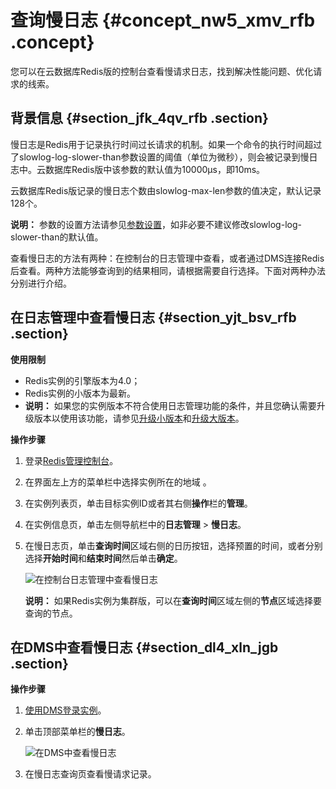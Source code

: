 # 查询慢日志 {#concept_nw5_xmv_rfb .concept}

您可以在云数据库Redis版的控制台查看慢请求日志，找到解决性能问题、优化请求的线索。

## 背景信息 {#section_jfk_4qv_rfb .section}

慢日志是Redis用于记录执行时间过长请求的机制。如果一个命令的执行时间超过了slowlog-log-slower-than参数设置的阈值（单位为微秒），则会被记录到慢日志中。云数据库Redis版中该参数的默认值为10000μs，即10ms。

云数据库Redis版记录的慢日志个数由slowlog-max-len参数的值决定，默认记录128个。

**说明：** 参数的设置方法请参见[参数设置](cn.zh-CN/用户指南/管理实例/参数设置.md#)，如非必要不建议修改slowlog-log-slower-than的默认值。

查看慢日志的方法有两种：在控制台的日志管理中查看，或者通过DMS连接Redis后查看。两种方法能够查询到的结果相同，请根据需要自行选择。下面对两种办法分别进行介绍。

## 在日志管理中查看慢日志 {#section_yjt_bsv_rfb .section}

**使用限制**

-   Redis实例的引擎版本为4.0；
-   Redis实例的小版本为最新。
-   **说明：** 如果您的实例版本不符合使用日志管理功能的条件，并且您确认需要升级版本以使用该功能，请参见[升级小版本](cn.zh-CN/用户指南/管理实例/升级小版本.md#)和[升级大版本](cn.zh-CN/用户指南/管理实例/升级大版本.md#)。


**操作步骤**

1.  登录[Redis管理控制台](https://kvstore.console.aliyun.com/)。
2.  在界面左上方的菜单栏中选择实例所在的地域 。
3.  在实例列表页，单击目标实例ID或者其右侧**操作**栏的**管理**。
4.  在实例信息页，单击左侧导航栏中的**日志管理** \> **慢日志**。
5.  在慢日志页，单击**查询时间**区域右侧的日历按钮，选择预置的时间，或者分别选择**开始时间**和**结束时间**然后单击**确定**。

    ![在控制台日志管理中查看慢日志](http://static-aliyun-doc.oss-cn-hangzhou.aliyuncs.com/assets/img/41691/154778247236254_zh-CN.png)

    **说明：** 如果Redis实例为集群版，可以在**查询时间**区域左侧的**节点**区域选择要查询的节点。


## 在DMS中查看慢日志 {#section_dl4_xln_jgb .section}

**操作步骤**

1.  [使用DMS登录实例](../../../../../cn.zh-CN/快速入门/连接实例/DMS登录云数据库.md#)。
2.  单击顶部菜单栏的**慢日志**。

    ![在DMS中查看慢日志](http://static-aliyun-doc.oss-cn-hangzhou.aliyuncs.com/assets/img/41691/154778247221634_zh-CN.png)

3.  在慢日志查询页查看慢请求记录。

